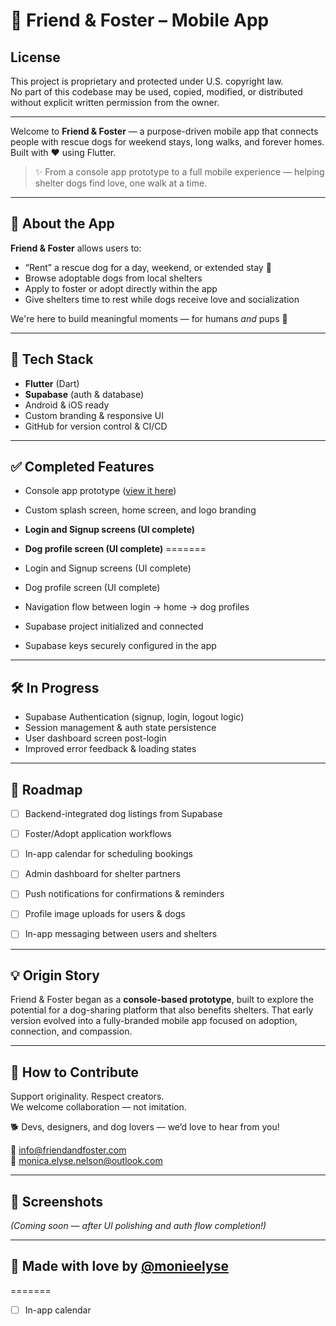 # 🐶 Friend & Foster – Mobile App

## License  
This project is proprietary and protected under U.S. copyright law.  
No part of this codebase may be used, copied, modified, or distributed without explicit written permission from the owner.

---

Welcome to **Friend & Foster** — a purpose-driven mobile app that connects people with rescue dogs for weekend stays, long walks, and forever homes. Built with ❤️ using Flutter.

> ✨ From a console app prototype to a full mobile experience — helping shelter dogs find love, one walk at a time.

---

## 📱 About the App

**Friend & Foster** allows users to:
- “Rent” a rescue dog for a day, weekend, or extended stay 🐾
- Browse adoptable dogs from local shelters
- Apply to foster or adopt directly within the app
- Give shelters time to rest while dogs receive love and socialization

We're here to build meaningful moments — for humans *and* pups 💛

---

## 🚀 Tech Stack

- **Flutter** (Dart)
- **Supabase** (auth & database)
- Android & iOS ready
- Custom branding & responsive UI
- GitHub for version control & CI/CD

---

## ✅ Completed Features

- Console app prototype ([view it here](https://github.com/monieelyse/friendandfoster))
- Custom splash screen, home screen, and logo branding

- **Login and Signup screens (UI complete)**
- **Dog profile screen (UI complete)**
=======
- Login and Signup screens (UI complete)
- Dog profile screen (UI complete)

- Navigation flow between login → home → dog profiles
- Supabase project initialized and connected
- Supabase keys securely configured in the app

---

## 🛠️ In Progress

- Supabase Authentication (signup, login, logout logic)
- Session management & auth state persistence
- User dashboard screen post-login
- Improved error feedback & loading states

---

## 🔮 Roadmap

- [ ] Backend-integrated dog listings from Supabase
- [ ] Foster/Adopt application workflows

- [ ] In-app calendar for scheduling bookings
- [ ] Admin dashboard for shelter partners
- [ ] Push notifications for confirmations & reminders
- [ ] Profile image uploads for users & dogs
- [ ] In-app messaging between users and shelters

---

## 💡 Origin Story

Friend & Foster began as a **console-based prototype**, built to explore the potential for a dog-sharing platform that also benefits shelters. That early version evolved into a fully-branded mobile app focused on adoption, connection, and compassion.

---

## 🤝 How to Contribute

Support originality. Respect creators.  
We welcome collaboration — not imitation.  

🐕 Devs, designers, and dog lovers — we’d love to hear from you!

📧 info@friendandfoster.com  
📧 monica.elyse.nelson@outlook.com  

---

## 📸 Screenshots

_(Coming soon — after UI polishing and auth flow completion!)_

---

## 🐾 Made with love by [@monieelyse](https://github.com/monieelyse)
=======
- [ ] In-app calendar
